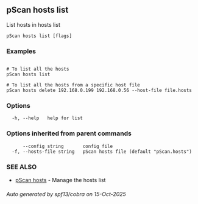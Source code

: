 ## pScan hosts list

List hosts in hosts list

```
pScan hosts list [flags]
```

### Examples

```
  
# To list all the hosts
pScan hosts list

# To list all the hosts from a specific host file
pScan hosts delete 192.168.0.199 192.168.0.56 --host-file file.hosts

```

### Options

```
  -h, --help   help for list
```

### Options inherited from parent commands

```
      --config string       config file
  -f, --hosts-file string   pScan hosts file (default "pScan.hosts")
```

### SEE ALSO

* [pScan hosts](pScan_hosts.md)	 - Manage the hosts list

###### Auto generated by spf13/cobra on 15-Oct-2025
